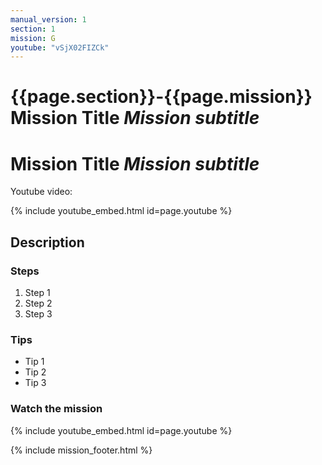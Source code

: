 ```yaml
---
manual_version: 1
section: 1
mission: G
youtube: "vSjX02FIZCk"
---
```


# {{page.section}}-{{page.mission}} Mission Title *Mission subtitle* 

# Mission Title *Mission subtitle*

Youtube video: 

{% include youtube_embed.html id=page.youtube %}

## Description

### Steps

1. Step 1
2. Step 2
3. Step 3

### Tips

* Tip 1
* Tip 2
* Tip 3

### Watch the mission

{% include youtube_embed.html id=page.youtube %}

{% include mission_footer.html %}

